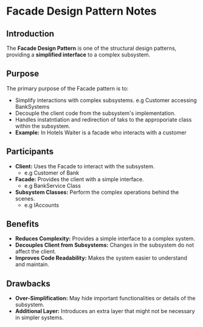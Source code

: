 
# **Facade Design Pattern Notes**

## **Introduction**
The **Facade Design Pattern** is one of the structural design patterns, providing a **simplified interface** to a complex subsystem. 

## **Purpose**
The primary purpose of the Facade pattern is to:
- Simplify interactions with complex subsystems. e.g Customer accessing BankSystems
- Decouple the client code from the subsystem's implementation.
- Handles instatntiation and redirection of taks to the approporiate class within the      subsystem. 
- **Example:**  In Hotels Waiter is a facade who interacts with a customer


## **Participants**
- **Client:** Uses the Facade to interact with the subsystem. 
   - e.g Customer of Bank
- **Facade:** Provides the client with a simple interface. 
  - e.g BankService Class
- **Subsystem Classes:** Perform the complex operations behind the scenes. 
  -  e.g IAccounts 


 
## **Benefits**
- **Reduces Complexity:** Provides a simple interface to a complex system.
- **Decouples Client from Subsystems:** Changes in the subsystem do not affect the client.
- **Improves Code Readability:** Makes the system easier to understand and maintain.

## **Drawbacks**
- **Over-Simplification:** May hide important functionalities or details of the subsystem.
- **Additional Layer:** Introduces an extra layer that might not be necessary in simpler systems.

